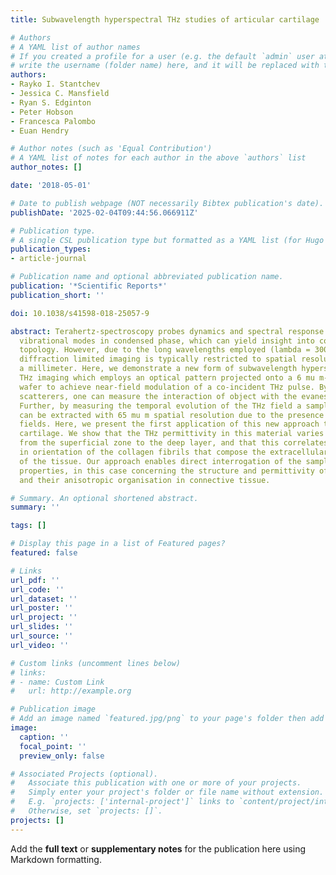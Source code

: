 ```yaml
---
title: Subwavelength hyperspectral THz studies of articular cartilage

# Authors
# A YAML list of author names
# If you created a profile for a user (e.g. the default `admin` user at `content/authors/admin/`), 
# write the username (folder name) here, and it will be replaced with their full name and linked to their profile.
authors:
- Rayko I. Stantchev
- Jessica C. Mansfield
- Ryan S. Edginton
- Peter Hobson
- Francesca Palombo
- Euan Hendry

# Author notes (such as 'Equal Contribution')
# A YAML list of notes for each author in the above `authors` list
author_notes: []

date: '2018-05-01'

# Date to publish webpage (NOT necessarily Bibtex publication's date).
publishDate: '2025-02-04T09:44:56.066911Z'

# Publication type.
# A single CSL publication type but formatted as a YAML list (for Hugo requirements).
publication_types:
- article-journal

# Publication name and optional abbreviated publication name.
publication: '*Scientific Reports*'
publication_short: ''

doi: 10.1038/s41598-018-25057-9

abstract: Terahertz-spectroscopy probes dynamics and spectral response of collective
  vibrational modes in condensed phase, which can yield insight into composition and
  topology. However, due to the long wavelengths employed (lambda = 300 mu m at 1THz),
  diffraction limited imaging is typically restricted to spatial resolutions around
  a millimeter. Here, we demonstrate a new form of subwavelength hyperspectral, polarization-resolved
  THz imaging which employs an optical pattern projected onto a 6 mu m-thin silicon
  wafer to achieve near-field modulation of a co-incident THz pulse. By placing near-field
  scatterers, one can measure the interaction of object with the evanescent THz fields.
  Further, by measuring the temporal evolution of the THz field a sample's permittivity
  can be extracted with 65 mu m spatial resolution due to the presence of evanescent
  fields. Here, we present the first application of this new approach to articular
  cartilage. We show that the THz permittivity in this material varies progressively
  from the superficial zone to the deep layer, and that this correlates with a change
  in orientation of the collagen fibrils that compose the extracellular matrix (ECM)
  of the tissue. Our approach enables direct interrogation of the sample's biophysical
  properties, in this case concerning the structure and permittivity of collagen fibrils
  and their anisotropic organisation in connective tissue.

# Summary. An optional shortened abstract.
summary: ''

tags: []

# Display this page in a list of Featured pages?
featured: false

# Links
url_pdf: ''
url_code: ''
url_dataset: ''
url_poster: ''
url_project: ''
url_slides: ''
url_source: ''
url_video: ''

# Custom links (uncomment lines below)
# links:
# - name: Custom Link
#   url: http://example.org

# Publication image
# Add an image named `featured.jpg/png` to your page's folder then add a caption below.
image:
  caption: ''
  focal_point: ''
  preview_only: false

# Associated Projects (optional).
#   Associate this publication with one or more of your projects.
#   Simply enter your project's folder or file name without extension.
#   E.g. `projects: ['internal-project']` links to `content/project/internal-project/index.md`.
#   Otherwise, set `projects: []`.
projects: []
---
```


Add the **full text** or **supplementary notes** for the publication here using Markdown formatting.
